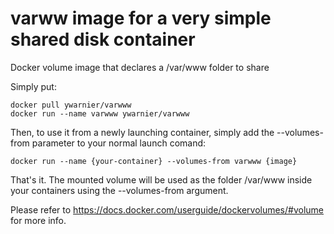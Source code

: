 # varww image for a very simple shared disk container
Docker volume image that declares a /var/www folder to share

Simply put:
```
docker pull ywarnier/varwww
docker run --name varwww ywarnier/varwww
```

Then, to use it from a newly launching container, simply add the --volumes-from parameter to your normal launch comand:
```
docker run --name {your-container} --volumes-from varwww {image}
```

That's it. The mounted volume will be used as the folder /var/www inside your containers using the --volumes-from argument.

Please refer to https://docs.docker.com/userguide/dockervolumes/#volume for more info.
